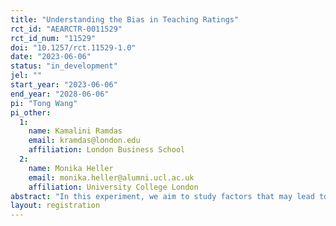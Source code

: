 ```yaml
---
title: "Understanding the Bias in Teaching Ratings"
rct_id: "AEARCTR-0011529"
rct_id_num: "11529"
doi: "10.1257/rct.11529-1.0"
date: "2023-06-06"
status: "in_development"
jel: ""
start_year: "2023-06-06"
end_year: "2028-06-06"
pi: "Tong Wang"
pi_other:
  1:
    name: Kamalini Ramdas
    email: kramdas@london.edu
    affiliation: London Business School
  2:
    name: Monika Heller
    email: monika.heller@alumni.ucl.ac.uk
    affiliation: University College London
abstract: "In this experiment, we aim to study factors that may lead to bias in teaching ratings."
layout: registration
---
```


